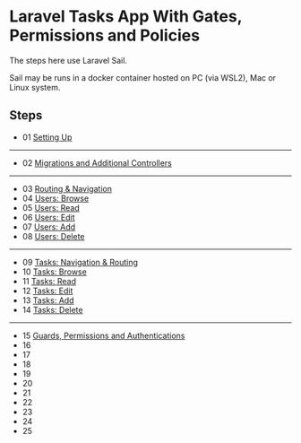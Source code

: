 # Laravel Tasks App With Gates, Permissions and Policies

The steps here use Laravel Sail.

Sail may be runs in a docker container hosted on PC (via WSL2), Mac or Linux system.

## Steps

- 01 [Setting Up](01-Setting-Up.md)

- --

- 02 [Migrations and Additional Controllers](02-Users-Tasks.md)

- --

- 03 [Routing & Navigation](03-Routing-and-Navigation.md)
- 04 [Users: Browse](04-Users-Browse.md)
- 05 [Users: Read](05-Users-Read.md)
- 06 [Users: Edit](06-Users-Edit.md)
- 07 [Users: Add](07-Users-Add.md)
- 08 [Users: Delete](08-Users-Delete.md)

- --

- 09 [Tasks: Navigation & Routing](09-Task-Routing-Navigation.md)
- 10 [Tasks: Browse]()
- 11 [Tasks: Read]()
- 12 [Tasks: Edit]()
- 13 [Tasks: Add]()
- 14 [Tasks: Delete]()

- --

- 15 [Guards, Permissions and Authentications](15-Guards-Perms-Auth.md)
- 16 []()
- 17 []()
- 18 []()
- 19 []()
- 20 []()
- 21 []()
- 22 []()
- 23 []()
- 24 []()
- 25 []()
